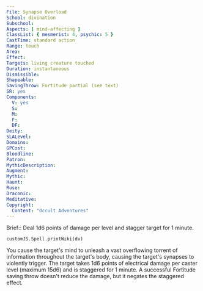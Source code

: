 ```yaml
---
File: Synapse Overload
School: divination
Subschool: 
Aspects: [ mind-affecting ]
ClassList: { mesmerist: 4, psychic: 5 }
CastTime: standard action
Range: touch
Area: 
Effect: 
Targets: living creature touched
Duration: instantaneous
Dismissible: 
Shapeable: 
SavingThrow: Fortitude partial (see text)
SR: yes
Components:
  V: yes
  S: 
  M: 
  F: 
  DF: 
Deity: 
SLALevel: 
Domains: 
GPCost: 
Bloodline: 
Patron: 
MythicDescription: 
Augment: 
Mythic: 
Haunt: 
Ruse: 
Draconic: 
Meditative: 
Copyright:
  Content: "Occult Adventures"
---
```

Brief:: Deal 1d6 points of damage per level and stagger target for 1 minute.

```dataviewjs
customJS.Spell.printWiki(dv)
```

You cause the target's mind to unleash a vast overflowing torrent of information throughout the target's body, causing the target's synapses to violently trigger. The target takes 1d6 points of electrical damage per caster level (maximum 15d6) and is staggered for 1 minute. A successful Fortitude saving throw doesn't reduce the damage, but it negates the staggered effect.
